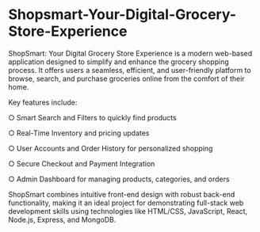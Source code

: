 # Shopsmart-Your-Digital-Grocery-Store-Experience

ShopSmart: Your Digital Grocery Store Experience is a modern web-based application designed to simplify and enhance the grocery shopping process. It offers users a seamless, efficient, and user-friendly platform to browse, search, and purchase groceries online from the comfort of their home.

Key features include:

○ Smart Search and Filters to quickly find products

○ Real-Time Inventory and pricing updates

○ User Accounts and Order History for personalized shopping

○ Secure Checkout and Payment Integration

○ Admin Dashboard for managing products, categories, and orders

ShopSmart combines intuitive front-end design with robust back-end functionality, making it an ideal project for demonstrating full-stack web development skills using technologies like HTML/CSS, JavaScript, React, Node.js, Express, and MongoDB.
